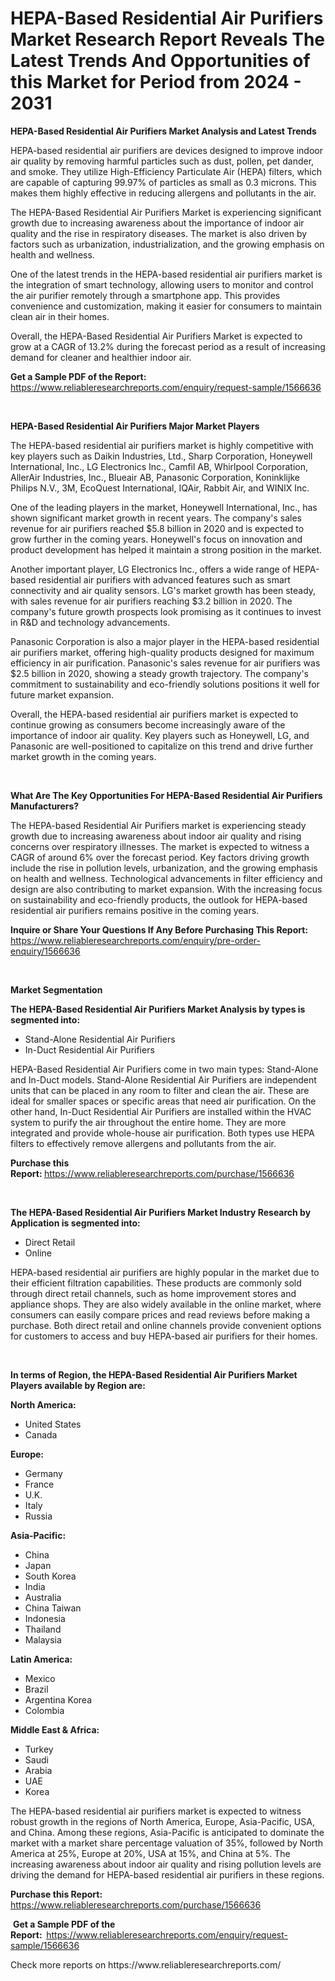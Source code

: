 <p><h1>HEPA-Based Residential Air Purifiers Market Research Report Reveals The Latest Trends And Opportunities of this Market for Period from 2024 - 2031</h1></p><p><strong>HEPA-Based Residential Air Purifiers Market Analysis and Latest Trends</strong></p>
<p><p>HEPA-based residential air purifiers are devices designed to improve indoor air quality by removing harmful particles such as dust, pollen, pet dander, and smoke. They utilize High-Efficiency Particulate Air (HEPA) filters, which are capable of capturing 99.97% of particles as small as 0.3 microns. This makes them highly effective in reducing allergens and pollutants in the air.</p><p>The HEPA-Based Residential Air Purifiers Market is experiencing significant growth due to increasing awareness about the importance of indoor air quality and the rise in respiratory diseases. The market is also driven by factors such as urbanization, industrialization, and the growing emphasis on health and wellness.</p><p>One of the latest trends in the HEPA-based residential air purifiers market is the integration of smart technology, allowing users to monitor and control the air purifier remotely through a smartphone app. This provides convenience and customization, making it easier for consumers to maintain clean air in their homes.</p><p>Overall, the HEPA-Based Residential Air Purifiers Market is expected to grow at a CAGR of 13.2% during the forecast period as a result of increasing demand for cleaner and healthier indoor air.</p></p>
<p><strong>Get a Sample PDF of the Report:&nbsp;</strong> <a href="https://www.reliableresearchreports.com/enquiry/request-sample/1566636">https://www.reliableresearchreports.com/enquiry/request-sample/1566636</a></p>
<p>&nbsp;</p>
<p><strong>HEPA-Based Residential Air Purifiers Major Market Players</strong></p>
<p><p>The HEPA-based residential air purifiers market is highly competitive with key players such as Daikin Industries, Ltd., Sharp Corporation, Honeywell International, Inc., LG Electronics Inc., Camfil AB, Whirlpool Corporation, AllerAir Industries, Inc., Blueair AB, Panasonic Corporation, Koninklijke Philips N.V., 3M, EcoQuest International, IQAir, Rabbit Air, and WINIX Inc.</p><p>One of the leading players in the market, Honeywell International, Inc., has shown significant market growth in recent years. The company's sales revenue for air purifiers reached $5.8 billion in 2020 and is expected to grow further in the coming years. Honeywell's focus on innovation and product development has helped it maintain a strong position in the market.</p><p>Another important player, LG Electronics Inc., offers a wide range of HEPA-based residential air purifiers with advanced features such as smart connectivity and air quality sensors. LG's market growth has been steady, with sales revenue for air purifiers reaching $3.2 billion in 2020. The company's future growth prospects look promising as it continues to invest in R&D and technology advancements.</p><p>Panasonic Corporation is also a major player in the HEPA-based residential air purifiers market, offering high-quality products designed for maximum efficiency in air purification. Panasonic's sales revenue for air purifiers was $2.5 billion in 2020, showing a steady growth trajectory. The company's commitment to sustainability and eco-friendly solutions positions it well for future market expansion.</p><p>Overall, the HEPA-based residential air purifiers market is expected to continue growing as consumers become increasingly aware of the importance of indoor air quality. Key players such as Honeywell, LG, and Panasonic are well-positioned to capitalize on this trend and drive further market growth in the coming years.</p></p>
<p>&nbsp;</p>
<p><strong>What Are The Key Opportunities For HEPA-Based Residential Air Purifiers Manufacturers?</strong></p>
<p><p>The HEPA-based Residential Air Purifiers market is experiencing steady growth due to increasing awareness about indoor air quality and rising concerns over respiratory illnesses. The market is expected to witness a CAGR of around 6% over the forecast period. Key factors driving growth include the rise in pollution levels, urbanization, and the growing emphasis on health and wellness. Technological advancements in filter efficiency and design are also contributing to market expansion. With the increasing focus on sustainability and eco-friendly products, the outlook for HEPA-based residential air purifiers remains positive in the coming years.</p></p>
<p><strong>Inquire or Share Your Questions If Any Before Purchasing This Report:</strong> <a href="https://www.reliableresearchreports.com/enquiry/pre-order-enquiry/1566636">https://www.reliableresearchreports.com/enquiry/pre-order-enquiry/1566636</a></p>
<p>&nbsp;</p>
<p><strong>Market Segmentation</strong></p>
<p><strong>The HEPA-Based Residential Air Purifiers Market Analysis by types is segmented into:</strong></p>
<p><ul><li>Stand-Alone Residential Air Purifiers</li><li>In-Duct Residential Air Purifiers</li></ul></p>
<p><p>HEPA-Based Residential Air Purifiers come in two main types: Stand-Alone and In-Duct models. Stand-Alone Residential Air Purifiers are independent units that can be placed in any room to filter and clean the air. These are ideal for smaller spaces or specific areas that need air purification. On the other hand, In-Duct Residential Air Purifiers are installed within the HVAC system to purify the air throughout the entire home. They are more integrated and provide whole-house air purification. Both types use HEPA filters to effectively remove allergens and pollutants from the air.</p></p>
<p><strong>Purchase this Report:&nbsp;</strong><a href="https://www.reliableresearchreports.com/purchase/1566636">https://www.reliableresearchreports.com/purchase/1566636</a></p>
<p>&nbsp;</p>
<p><strong>The HEPA-Based Residential Air Purifiers Market Industry Research by Application is segmented into:</strong></p>
<p><ul><li>Direct Retail</li><li>Online</li></ul></p>
<p><p>HEPA-based residential air purifiers are highly popular in the market due to their efficient filtration capabilities. These products are commonly sold through direct retail channels, such as home improvement stores and appliance shops. They are also widely available in the online market, where consumers can easily compare prices and read reviews before making a purchase. Both direct retail and online channels provide convenient options for customers to access and buy HEPA-based air purifiers for their homes.</p></p>
<p>&nbsp;</p>
<p><strong>In terms of Region, the HEPA-Based Residential Air Purifiers Market Players available by Region are:</strong></p>
<p>
    <p> <strong> North America: </strong>
        <ul>
            <li>United States</li>
            <li>Canada</li>
        </ul>
        </p> 
    <p> <strong> Europe: </strong>
        <ul>
            <li>Germany</li>
            <li>France</li>
            <li>U.K.</li>
            <li>Italy</li>
            <li>Russia</li>
        </ul>
        </p> 
    <p> <strong> Asia-Pacific: </strong>
        <ul>
            <li>China</li>
            <li>Japan</li>
            <li>South Korea</li>
            <li>India</li>
            <li>Australia</li>
            <li>China Taiwan</li>
            <li>Indonesia</li>
            <li>Thailand</li>
            <li>Malaysia</li>
        </ul>
        </p> 
    <p> <strong> Latin America: </strong>
        <ul>
            <li>Mexico</li>
            <li>Brazil</li>
            <li>Argentina Korea</li>
            <li>Colombia</li>
        </ul>
        </p> 
    <p> <strong> Middle East & Africa: </strong>
        <ul>
            <li>Turkey</li>
            <li>Saudi</li>
            <li>Arabia</li>
            <li>UAE</li>
            <li>Korea</li>
        </ul>
    </p>
    </p>
<p><p>The HEPA-based residential air purifiers market is expected to witness robust growth in the regions of North America, Europe, Asia-Pacific, USA, and China. Among these regions, Asia-Pacific is anticipated to dominate the market with a market share percentage valuation of 35%, followed by North America at 25%, Europe at 20%, USA at 15%, and China at 5%. The increasing awareness about indoor air quality and rising pollution levels are driving the demand for HEPA-based residential air purifiers in these regions.</p></p>
<p><strong>Purchase this Report: </strong><a href="https://www.reliableresearchreports.com/purchase/1566636">https://www.reliableresearchreports.com/purchase/1566636</a></p>
<p>&nbsp;<strong>Get a Sample PDF of the Report:&nbsp;&nbsp;</strong><a href="https://www.reliableresearchreports.com/enquiry/request-sample/1566636">https://www.reliableresearchreports.com/enquiry/request-sample/1566636</a></p>
<p><strong></strong></p>
<p>Check more reports on https://www.reliableresearchreports.com/</p>